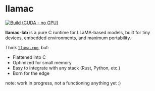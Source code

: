 # llamac

[![Build (CUDA - no GPU)](https://github.com/llamac-lab/llamac/actions/workflows/cuda-build.yml/badge.svg)](https://github.com/llamac-lab/llamac/actions/workflows/cuda-build.yml)

**llamac-lab** is a pure C runtime for LLaMA-based models, built for tiny devices, embedded environments, and maximum portability.

Think [`llama.cpp`](https://github.com/ggerganov/llama.cpp), but:
- Flattened into C
- Optimized for small memory
- Easy to integrate with any stack (Rust, Python, etc.)
- Born for the edge

note: work in progress, not a functioning anything yet :)
